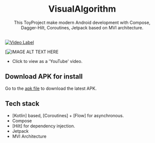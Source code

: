 <h1 align="center">VisualAlgorithm</h1>

<p align="center">  
 This ToyProject make modern Android development with Compose, Dagger-Hilt, Coroutines, Jetpack based on MVI architecture.
</br>
</br>

[![Video Label](http://img.youtube.com/vi/WhnYrbhViLk/0.jpg)](https://youtu.be/WhnYrbhViLk)


[![IMAGE ALT TEXT HERE]([https://youtube.com/shorts/WhnYrbhViLk?feature=share](https://youtube.com/shorts/WhnYrbhViLk?feature=share))
- Click to view as a 'YouTube' video.  

    
## Download APK for install
Go to the [apk file](https://github.com/CodingBot000/apks/blob/main/giphyToyProject.apk) to download the latest APK.


## Tech stack
- [Kotlin] based, [Coroutines] + [Flow]  for asynchronous.
- Compose
- [Hilt] for dependency injection.
- Jetpack
- MVI Architecture

